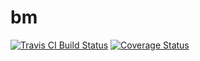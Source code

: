 # bm

[![Travis CI Build Status](https://travis-ci.org/marthjod/bm.svg?branch=master)](https://travis-ci.org/marthjod/bm)
[![Coverage Status](https://coveralls.io/repos/github/marthjod/bm/badge.svg?branch=master)](https://coveralls.io/github/marthjod/bm?branch=master)
